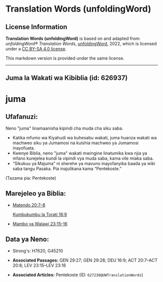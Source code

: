 # Translation Words (unfoldingWord)

## License Information

**Translation Words (unfoldingWord)** is based on and adapted from: _unfoldingWord® Translation Words_, [unfoldingWord](https://unfoldingword.org/utw), 2022, which is licensed under a [CC BY-SA 4.0 license](https://creativecommons.org/licenses/by-sa/4.0/legalcode.en).

This markdown version is provided under the same license.



--------------------------------

## Juma la Wakati wa Kibiblia (id: 626937)

juma
====

Ufafanuzi:
----------

Neno "juma" linamaanisha kipindi cha muda cha siku saba.

* Katika mfumo wa Kiyahudi wa kuhesabu wakati, juma huanza wakati wa machweo siku ya Jumamosi na kuishia machweo ya Jumamosi inayofuata.
* Kwenye Biblia, neno "juma" wakati mwingine linatumika kwa njia ya mfano kurejelea kundi la vipindi vya muda saba, kama vile miaka saba.
* “Sikukuu ya Majuma” ni sherehe ya mavuno inayofanyika baada ya wiki saba tangu Pasaka. Pia inajulikana kama “Pentekoste.”

(Tazama pia: Pentekoste)

Marejeleo ya Biblia:
--------------------

* [Matendo 20:7–8](https://ref.ly/Acts20:7-Acts20:8)

    [Kumbukumbu la Torati 16:9](https://ref.ly/Deut16:9)

* [Mambo ya Walawi 23:15–16](https://ref.ly/Lev23:15-Lev23:16)

Data ya Neno:
-------------

* Strong's: H7620, G45210

* **Associated Passages:** GEN 29:27; GEN 29:28; DEU 16:9; ACT 20:7–ACT 20:8; LEV 23:15–LEV 23:16
* **Associated Articles:** Pentekoste (ID: `627238@UWTranslationWords`)

